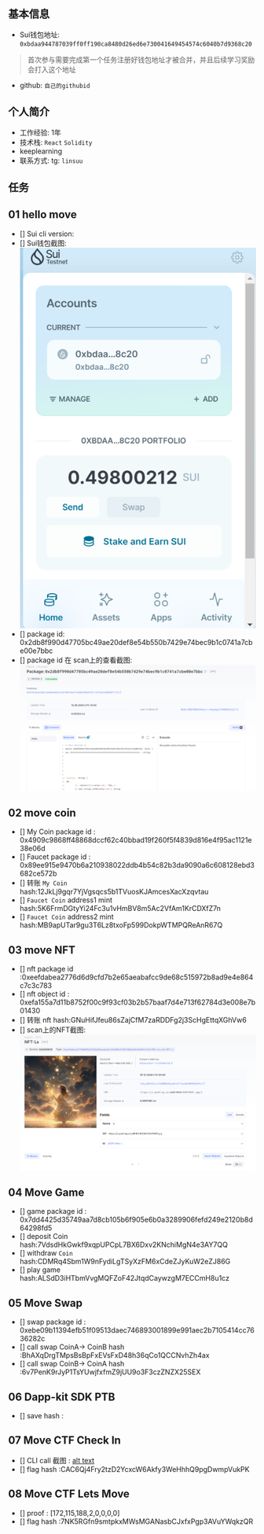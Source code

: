 ## 基本信息
- Sui钱包地址: `0xbdaa944787039ff0ff190ca8480d26ed6e730041649454574c6040b7d9368c20`
> 首次参与需要完成第一个任务注册好钱包地址才被合并，并且后续学习奖励会打入这个地址
- github: `自己的githubid`

## 个人简介
- 工作经验: 1年
- 技术栈: `React` `Solidity`
- keeplearning
- 联系方式: tg: `linsuu` 

## 任务

##   01 hello move  
- [] Sui cli version:
- [] Sui钱包截图: ![alt text](image.png)
- [] package id: 0x2db8f990d47705bc49ae20def8e54b550b7429e74bec9b1c0741a7cbe00e7bbc
- [] package id 在 scan上的查看截图:![alt text](image-1.png)

##   02 move coin
- [] My Coin package id : 0x4909c9868ff48868dccf62c40bbad19f260f5f4839d816e4f95ac1121e38e06d
- [] Faucet package id : 0x89ee915e9470b6a210938022ddb4b54c82b3da9090a6c608128ebd3682ce572b
- [] 转账 `My Coin` hash:12JkLj9gqr7YjVgsqcs5b1TVuosKJAmcesXacXzqvtau
- [] `Faucet Coin` address1 mint hash:5K6FrmDGtyYi24Fc3u1vHmBV8m5Ac2VfAm1KrCDXfZ7n
- [] `Faucet Coin` address2 mint hash:MB9apUTar9gu3T6Lz8txoFp599DokpWTMPQReAnR67Q

##   03 move NFT
- [] nft package id :0xeefdabea2776d6d9cfd7b2e65aeabafcc9de68c515972b8ad9e4e864c7c3c783
- [] nft object id : 0xefa155a7d11b8752f00c9f93cf03b2b57baaf7d4e713f62784d3e008e7b01430
- [] 转账 nft  hash:GNuHifJfeu86sZajCfM7zaRDDFg2j3ScHgEttqXGhVw6
- [] scan上的NFT截图:![Scan截图](./images/mynft.png)

##   04 Move Game
- [] game package id : 0x7dd4425d35749aa7d8cb105b6f905e6b0a3289906fefd249e2120b8d64298fd5
- [] deposit Coin hash:7VdsdHkGwkf9xqpUPCpL7BX6Dxv2KNchiMgN4e3AY7QQ
- [] withdraw `Coin` hash:CDMRq4Sbm1W9nFydiLgTSyXzFM6xCdeZJyKuW2eZJ86G
- [] play game hash:ALSdD3iHTbmVvgMQFZoF42JtqdCaywzgM7ECCmH8u1cz

##   05 Move Swap
- [] swap package id :  0xebe09b11394efb51f09513daec746893001899e991aec2b7105414cc7636282c
- [] call swap CoinA-> CoinB  hash :BhAXqDrgTMpsBsBpFxEVsFxD48h36qCo1QCCNvhZh4ax
- [] call swap CoinB-> CoinA  hash :6v7PenK9rJyP1TsYUwjfxfmZ9jUU9o3F3czZNZX25SEX

##   06 Dapp-kit SDK PTB
- [] save hash :

##   07 Move CTF Check In
- [] CLI call 截图 : [alt text](image-2.png)
- [] flag hash :CAC6Qj4Fry2tzD2YcxcW6Akfy3WeHhhQ9pgDwmpVukPK

##   08 Move CTF Lets Move
- [] proof : [172,115,188,2,0,0,0,0]
- [] flag hash :7NK5RGfn9smtpkxMWsMGANasbCJxfxPgp3AVuYWqkzQR
